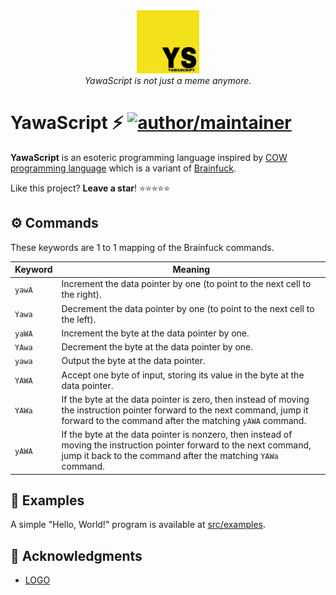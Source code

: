 <div align="center">
<img src="https://github.com/itsmenewbie03/yawascript/blob/5e4e469ea7c4521828b92c2625016501ab0b6f92/logo.jpg" width="20%"/><br>
  <i>YawaScript is not just a meme anymore.</i>
</div>

# YawaScript ⚡ [![author/maintainer](https://img.shields.io/badge/by-itsmenewbie03-016eea.svg?logo=github&labelColor=181717&longCache=true&style=flat-square)](https://itsmenewbie03.github.io)

**YawaScript** is an esoteric programming language inspired by [COW programming language](https://esolangs.org/wiki/COW) which is a variant of [Brainfuck](https://en.wikipedia.org/wiki/Brainfuck).

Like this project? **Leave a star**! ⭐⭐⭐⭐⭐

## ⚙️ Commands

These keywords are 1 to 1 mapping of the Brainfuck commands.

| Keyword | Meaning                                                                                                                                                                                |
| ------- | -------------------------------------------------------------------------------------------------------------------------------------------------------------------------------------- |
| `yawA`  | Increment the data pointer by one (to point to the next cell to the right).                                                                                                            |
| `Yawa`  | Decrement the data pointer by one (to point to the next cell to the left).                                                                                                             |
| `yaWA`  | Increment the byte at the data pointer by one.                                                                                                                                         |
| `YAwa`  | Decrement the byte at the data pointer by one.                                                                                                                                         |
| `yawa`  | Output the byte at the data pointer.                                                                                                                                                   |
| `YAWA`  | Accept one byte of input, storing its value in the byte at the data pointer.                                                                                                           |
| `YAWa`  | If the byte at the data pointer is zero, then instead of moving the instruction pointer forward to the next command, jump it forward to the command after the matching `yAWA` command. |
| `yAWA`  | If the byte at the data pointer is nonzero, then instead of moving the instruction pointer forward to the next command, jump it back to the command after the matching `YAWa` command. |

## 🚀 Examples

A simple "Hello, World!" program is available at [src/examples](https://github.com/itsmenewbie03/yawascript/tree/main/src/examples).

## 💖 Acknowledgments

- [LOGO](https://www.facebook.com/mgalarawanatbidyo)
